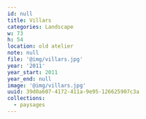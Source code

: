 ```yaml
---
id: null
title: Villars
categories: Landscape
w: 73
h: 54
location: old atelier
note: null
file: '@img/villars.jpg'
year: '2011'
year_start: 2011
year_end: null
image: '@img/villars.jpg'
uuid: 39d0a607-4172-411a-9e95-126625907c3a
collections:
  - paysages
---
```


